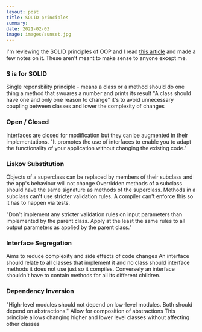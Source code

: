 ```yaml
---
layout: post
title: SOLID principles
summary:  
date: 2021-02-03
image: images/sunset.jpg
---
```


I'm reviewing the SOLID principles of OOP and I read [this article](https://stackify.com/solid-design-principles/) and made a few notes on it. These aren't meant to make sense to anyone except me. 

### S is for SOLID
Single reponsbility principle - means a class or a method should do one thing
a method that swuares a number and prints its result 
"A class should have one and only one reason to change"
it's to avoid unnecessary coupling between classes and lower the complexity of changes

### Open / Closed
Interfaces are closed for modification but they can be augmented in their implementations.
"It promotes the use of interfaces to enable you to adapt the functionality of your application without changing the existing code."

### Liskov Substitution
Objects of a superclass can be replaced by members of their subclass and the app's behaviour will not change
Overridden methods of a subclass should have the same signature as methods of the superclass. Methods in a subclass can't use stricter validation rules. A compiler can't enforce this so it has to happen via tests.

"Don’t implement any stricter validation rules on input parameters than implemented by the parent class.
Apply at the least the same rules to all output parameters as applied by the parent class."


### Interface Segregation
Aims to reduce complexity and side effects of code changes
An interface should relate to all classes that implement it and no class should
interface methods it does not use just so it compiles.
Conversely an interface shouldn't have to contain methods for all its different children.

### Dependency Inversion
"High-level modules should not depend on low-level modules. Both should depend on abstractions."
Allow for composition of abstractions
This principle allows changing higher and lower level classes without affecting other classes

